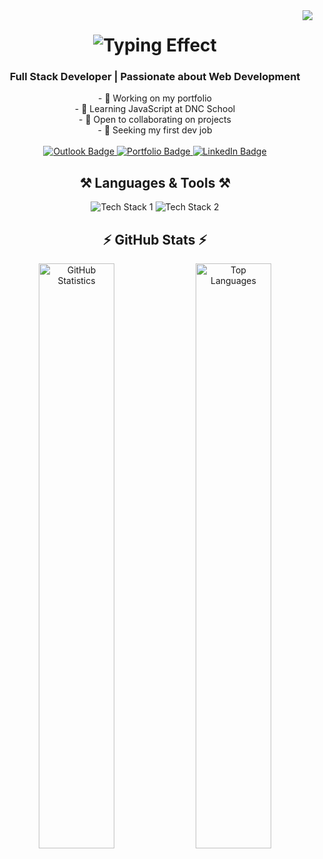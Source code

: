 <img align="right" src="https://api.visitorbadge.io/api/visitors?path=https://github.com/biancasnogueira&label=Visitors&countColor=%23521797" />

<h1 align="center">
    <img src="https://readme-typing-svg.demolab.com/?font=Righteous&size=30&center=true&vCenter=true&width=450&height=50&duration=4000&color=521797&lines=Hi+There!+👋;I'm+Bianca+Nogueira!" alt="Typing Effect" />
</h1>

<h3 align="center">Full Stack Developer | Passionate about Web Development</h3>

<div align="center">
  - 🔭 Working on my portfolio<br>
  - 🌱 Learning JavaScript at DNC School<br>
  - 👯 Open to collaborating on projects<br>
  - 🤔 Seeking my first dev job<br><br>
</div>

<div align="center"> 
  <a href="mailto:nogbianca@outlook.com" target="_blank" rel="noopener noreferrer">
    <img src="https://img.shields.io/badge/Outlook-0078D4?style=for-the-badge&logo=microsoft-outlook&logoColor=white" alt="Outlook Badge" />
  </a>
  <a href="https://biancanogueira.com" target="_blank" rel="noopener noreferrer">
    <img src="https://img.shields.io/badge/Portfolio-FF5722?style=for-the-badge&logo=todoist&logoColor=white" alt="Portfolio Badge" />
  </a>
  <a href="https://www.linkedin.com/in/biancasilvanogueira/" target="_blank" rel="noopener noreferrer">
    <img src="https://img.shields.io/badge/LinkedIn-0077B5?style=for-the-badge&logo=linkedin&logoColor=white" alt="LinkedIn Badge" />
  </a>
</div>

<h2 align="center">⚒️ Languages & Tools ⚒️</h2>

<div align="center">
    <img src="https://skillicons.dev/icons?i=react,html,css,vscode,github,figma,git" alt="Tech Stack 1" />
    <img src="https://skillicons.dev/icons?i=nodejs,python,javascript,typescript,mongodb,mysql" alt="Tech Stack 2" />
</div>

<h2 align="center">⚡ GitHub Stats ⚡</h2>

<div align="center">
  <img width="49%" src="https://github-readme-stats.vercel.app/api?username=biancasnogueira&count_private=true&show_icons=true&theme=react&rank_icon=github&border_radius=10" alt="GitHub Statistics" />
  <img width="49%" src="https://github-readme-stats.vercel.app/api/top-langs/?username=biancasnogueira&hide=HTML&langs_count=8&layout=compact&theme=react&border_radius=10&size_weight=0.5&count_weight=0.5&exclude_repo=github-readme-stats" alt="Top Languages" />
</div>
